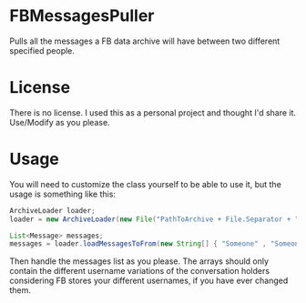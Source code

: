 # FBMessagesPuller
Pulls all the messages a FB data archive will have between two different specified people.

# License
There is no license. I used this as a personal project and thought I'd share it. Use/Modify as you please.

# Usage
You will need to customize the class yourself to be able to use it, but the usage is something like this:

```java
ArchiveLoader loader;
loader = new ArchiveLoader(new File("PathToArchive + File.Separator + "messages.html");

List<Message> messages;
messages = loader.loadMessagesToFrom(new String[] { "Someone" , "Someone2" }, new String[] { "From1" , "From2"});
```

Then handle the messages list as you please. The arrays should only contain the different username variations of the conversation holders considering FB stores your different usernames, if you have ever changed them.

